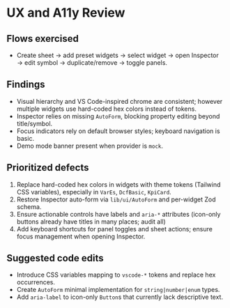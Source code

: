 # UX and A11y Review

## Flows exercised
- Create sheet → add preset widgets → select widget → open Inspector → edit symbol → duplicate/remove → toggle panels.

## Findings
- Visual hierarchy and VS Code-inspired chrome are consistent; however multiple widgets use hard-coded hex colors instead of tokens.
- Inspector relies on missing `AutoForm`, blocking property editing beyond title/symbol.
- Focus indicators rely on default browser styles; keyboard navigation is basic.
- Demo mode banner present when provider is `mock`.

## Prioritized defects
1. Replace hard-coded hex colors in widgets with theme tokens (Tailwind CSS variables), especially in `VarEs`, `DcfBasic`, `KpiCard`.
2. Restore Inspector auto-form via `lib/ui/AutoForm` and per-widget Zod schema.
3. Ensure actionable controls have labels and `aria-*` attributes (icon-only buttons already have titles in many places; audit all)
4. Add keyboard shortcuts for panel toggles and sheet actions; ensure focus management when opening Inspector.

## Suggested code edits
- Introduce CSS variables mapping to `vscode-*` tokens and replace hex occurrences.
- Create `AutoForm` minimal implementation for `string|number|enum` types.
- Add `aria-label` to icon-only `Button`s that currently lack descriptive text.